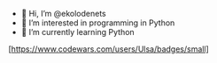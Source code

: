 - 👋 Hi, I’m @ekolodenets
- 👀 I’m interested in programming in Python
- 🌱 I’m currently learning Python

[example workflow]:https://www.codewars.com/users/Ulsa/badges/small

[https://www.codewars.com/users/Ulsa/badges/small]
<!---
ekolodenets/ekolodenets is a ✨ special ✨ repository because its `README.md` (this file) appears on your GitHub profile.
You can click the Preview link to take a look at your changes.
--->
